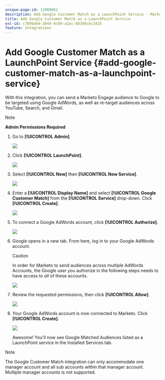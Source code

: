 ```yaml
---
unique-page-id: 12980661
description: Add Google Customer Match as a LaunchPoint Service - Marketo Docs - Product Documentation
title: Add Google Customer Match as a LaunchPoint Service
exl-id: c780bde0-3044-4c89-a2ac-88398cbc3425
feature: Integrations
---
```

# Add Google Customer Match as a LaunchPoint Service {#add-google-customer-match-as-a-launchpoint-service}

With this integration, you can send a Marketo Engage audience to Google to be targeted using Google AdWords, as well as re-target audiences across YouTube, Search, and Gmail.

>[!NOTE]
>
>**Admin Permissions Required**

1. Go to **[!UICONTROL Admin]**.

   ![](assets/admin.png)

1. Click **[!UICONTROL LaunchPoint]**.

   ![](assets/image2014-12-5-14-3a35-3a27.png)

1. Select **[!UICONTROL New]** then **[!UICONTROL New Service]**.

   ![](assets/image2014-12-5-14-3a37-3a33.png)

1. Enter a **[!UICONTROL Display Name]** and select **[!UICONTROL Google Customer Match]** from the **[!UICONTROL Service]** drop-down. Click **[!UICONTROL Create]**.

   ![](assets/chooseservice.png)

1. To connect a Google AdWords account, click **[!UICONTROL Authorize]**.

   ![](assets/authorizeaccount-1.png)

1. Google opens in a new tab. From here, log in to your Google AdWords account.

   >[!CAUTION]
   >
   >In order for Marketo to send audiences across multiple AdWords Accounts, the Google user you authorize in the following steps needs to have access to _all_ of these accounts.

   ![](assets/chooseaccount.png)

1. Review the requested permissions, then click **[!UICONTROL Allow]**.

   ![](assets/reviewpermissions.png)

1. Your Google AdWords account is now connected to Marketo. Click **[!UICONTROL Create]**.

   ![](assets/authorizesuccess.png)

   Awesome! You'll now see Google Matched Audiences listed as a LaunchPoint service in the Installed Services tab.

>[!NOTE]
>
>The Google Customer Match integration can only accommodate one manager account and all sub accounts within that manager account. Multiple manager accounts is not supported.
